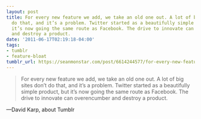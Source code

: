```yaml
---
layout: post
title: For every new feature we add, we take an old one out. A lot of big sites don’t
  do that, and it’s a problem. Twitter started as a beautifully simple product, but
  it’s now going the same route as Facebook. The drive to innovate can overencumber
  and destroy a product.
date: '2011-06-17T02:19:18-04:00'
tags:
- tumblr
- feature-bloat
tumblr_url: https://seanmonstar.com/post/6614244577/for-every-new-feature-we-add-we-take-an-old-one
---
```

> For every new feature we add, we take an old one out. A lot of big sites don’t do that, and it’s a problem. Twitter started as a beautifully simple product, but it’s now going the same route as Facebook. The drive to innovate can overencumber and destroy a product.

—David Karp, about Tumblr
